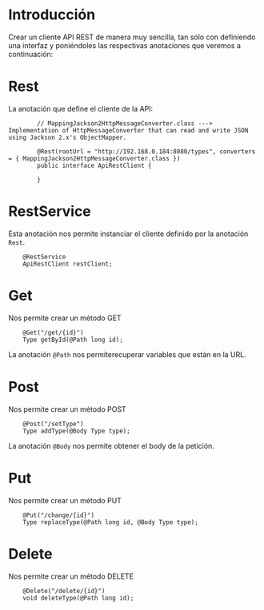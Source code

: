 # Introducción

Crear un cliente API REST de manera muy sencilla, tan sólo con definiendo una interfaz y poniéndoles las respectivas anotaciones que veremos a continuación:


# Rest

La anotación que define el cliente de la API:

```
        // MappingJackson2HttpMessageConverter.class ---> Implementation of HttpMessageConverter that can read and write JSON using Jackson 2.x's ObjectMapper.

		@Rest(rootUrl = "http://192.168.0.184:8080/types", converters = { MappingJackson2HttpMessageConverter.class })
		public interface ApiRestClient {

		}
```


# RestService

Esta anotación nos permite instanciar el cliente definido por la anotación `Rest`.

```
    @RestService
    ApiRestClient restClient;
```


# Get

Nos permite crear un método GET

```
    @Get("/get/{id}")
    Type getById(@Path long id);

```

La anotación `@Path` nos permiterecuperar variables que están en la URL.


# Post

Nos permite crear un método POST

```
    @Post("/setType")
    Type addType(@Body Type type);
```

La anotación `@Body` nos permite obtener el body de la petición.


# Put

Nos permite crear un método PUT

```
    @Put("/change/{id}")
    Type replaceType(@Path long id, @Body Type type);
```


# Delete

Nos permite crear un método DELETE

```
    @Delete("/delete/{id}")
    void deleteType(@Path long id);
```